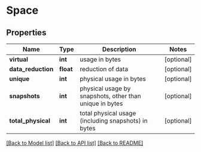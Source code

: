 # Space

## Properties
Name | Type | Description | Notes
------------ | ------------- | ------------- | -------------
**virtual** | **int** | usage in bytes | [optional] 
**data_reduction** | **float** | reduction of data | [optional] 
**unique** | **int** | physical usage in bytes | [optional] 
**snapshots** | **int** | physical usage by snapshots, other than unique in bytes | [optional] 
**total_physical** | **int** | total physical usage (including snapshots) in bytes | [optional] 

[[Back to Model list]](../README.md#documentation-for-models) [[Back to API list]](../README.md#documentation-for-api-endpoints) [[Back to README]](../README.md)


